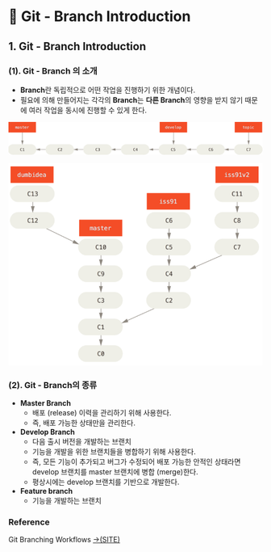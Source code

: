 # 📄 Git - Branch Introduction

## 1. Git - Branch Introduction

### \(1\).  Git - Branch  의 소개

* **Branch**란 독립적으로 어떤 작업을 진행하기 위한 개념이다.
* 필요에 의해 만들어지는 각각의 **Branch**는 **다른 Branch**의 영향을 받지 않기 때문에 여러 작업을 동시에 진행할 수 있게 한다.

![Branch&#xAC00; &#xC5C6;&#xB2E4;&#xBA74; &#xC791;&#xC5C5; &#xBAA8;&#xB450; &#xB2E4; &#xB9C8;&#xCE5C; &#xD6C4;&#xC5D0; &#xB2E4;&#xB978; &#xC791;&#xC5C5;&#xC790;&#xC5D0;&#xAC8C; &#xB118;&#xACA8;&#xC918;&#xC57C; &#xD55C;&#xB2E4;.](../.gitbook/assets/lr-branches-1.png)

![Branch &#xB97C; &#xD65C;&#xC6A9;&#xD55C;&#xB2E4;&#xBA74; &#xD558;&#xB098;&#xC758; &#xC791;&#xC5C5;&#xC744; &#xC5EC;&#xB7EC; &#xC2DC;&#xC810;&#xC5D0;&#xC11C; &#xB2E4;&#xC591;&#xD558;&#xAC8C; &#xD560; &#xC218; &#xC788;&#xB2E4;.](../.gitbook/assets/topic-branches-1.png)

### \(2\). Git - Branch의 종류 

* **Master Branch** 
  * 배포 \(release\) 이력을 관리하기 위해 사용한다. 
  * 즉, 배포 가능한 상태만을 관리한다.
* **Develop Branch**
  * 다음 출시 버전을 개발하는 브랜치
  * 기능을 개발을 위한 브랜치들을 병합하기 위해 사용한다.
  * 즉, 모든 기능이 추가되고 버그가 수정되어 배포 가능한 안적인 상태라면  develop 브랜치를 master 브랜치에 병합 \(merge\)한다.
  * 평상시에는 develop 브랜치를 기반으로 개발한다.
* **Feature branch**
  * 기능을 개발하는 브랜치

### Reference <a id="reference"></a>

Git Branching Workflows [→\(SITE\)](https://git-scm.com/book/en/v2/Git-Branching-Branching-Workflows)

## 

##  

